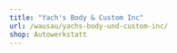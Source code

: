 ```yaml
---
title: "Yach's Body & Custom Inc"
url: /wausau/yachs-body-und-custom-inc/
shop: Autowerkstatt
---
```

